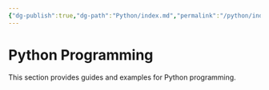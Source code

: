 ```yaml
---
{"dg-publish":true,"dg-path":"Python/index.md","permalink":"/python/index/"}
---
```


# Python Programming

This section provides guides and examples for Python programming.
